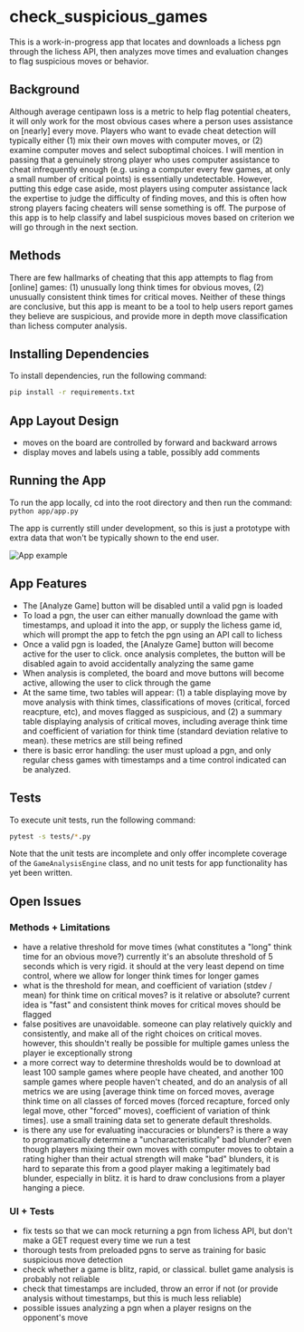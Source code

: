 # check_suspicious_games

This is a work-in-progress app that locates and downloads a lichess pgn through the lichess API, then analyzes move times and evaluation changes to flag suspicious moves or behavior.

## Background

Although average centipawn loss is a metric to help flag potential cheaters, it will only work for the most obvious cases where a person uses assistance on [nearly] every move. Players who want to evade cheat detection will typically either (1) mix their own moves with computer moves, or (2) examine computer moves and select suboptimal choices. I will mention in passing that a genuinely strong player who uses computer assistance to cheat infrequently enough (e.g. using a computer every few games, at only a small number of critical points) is essentially undetectable. However, putting this edge case aside, most players using computer assistance lack the expertise to judge the difficulty of finding moves, and this is often how strong players facing cheaters will sense something is off. The purpose of this app is to help classify and label suspicious moves based on criterion we will go through in the next section.

## Methods

There are few hallmarks of cheating that this app attempts to flag from [online] games: (1) unusually long think times for obvious moves, (2) unusually consistent think times for critical moves. Neither of these things are conclusive, but this app is meant to be a tool to help users report games they believe are suspicious, and provide more in depth move classification than lichess computer analysis.

## Installing Dependencies
To install dependencies, run the following command:
```bash
pip install -r requirements.txt
```

## App Layout Design
- moves on the board are controlled by forward and backward arrows
- display moves and labels using a table, possibly add comments

## Running the App
To run the app locally, cd into the root directory and then run the command:
```python app/app.py```

The app is currently still under development, so this is just a prototype with extra data that won't be typically shown to the end user.

![App example](images/check_suspicious_games_app.png)

## App Features
- The [Analyze Game] button will be disabled until a valid pgn is loaded
- To load a pgn, the user can either manually download the game with timestamps, and upload it into the app, or supply the lichess game id, which will prompt the app to fetch the pgn using an API call to lichess
- Once a valid pgn is loaded, the [Analyze Game] button will become active for the user to click. once analysis completes, the button will be disabled again to avoid accidentally analyzing the same game
- When analysis is completed, the board and move buttons will become active, allowing the user to click through the game
- At the same time, two tables will appear: (1) a table displaying move by move analysis with think times, classifications of moves (critical, forced reacpture, etc), and moves flagged as suspicious, and (2) a summary table displaying analysis of critical moves, including average think time and coefficient of variation for think time (standard deviation relative to mean). these metrics are still being refined
- there is basic error handling: the user must upload a pgn, and only regular chess games with timestamps and a time control indicated can be analyzed. 

## Tests
To execute unit tests, run the following command:
```bash
pytest -s tests/*.py
```

Note that the unit tests are incomplete and only offer incomplete coverage of the `GameAnalysisEngine` class, and no unit tests for app functionality has yet been written.

## Open Issues
### Methods + Limitations
- have a relative threshold for move times (what constitutes a "long" think time for an obvious move?) currently it's an absolute threshold of 5 seconds which is very rigid. it should at the very least depend on time control, where we allow for longer think times for longer games
- what is the threshold for mean, and coefficient of variation (stdev / mean) for think time on critical moves? is it relative or absolute? current idea is "fast" and consistent think moves for critical moves should be flagged
- false positives are unavoidable. someone can play relatively quickly and consistently, and make all of the right choices on critical moves. however, this shouldn't really be possible for multiple games unless the player ie exceptionally strong
- a more correct way to determine thresholds would be to download at least 100 sample games where people have cheated, and another 100 sample games where people haven't cheated, and do an analysis of all metrics we are using [average think time on forced moves, average think time on all classes of forced moves (forced recapture, forced only legal move, other "forced" moves), coefficient of variation of think times]. use a small training data set to generate default thresholds.
- is there any use for evaluating inaccuracies or blunders? is there a way to programatically determine a "uncharacteristically" bad blunder? even though players mixing their own moves with computer moves to obtain a rating higher than their actual strength will make "bad" blunders, it is hard to separate this from a good player making a legitimately bad blunder, especially in blitz. it is hard to draw conclusions from a player hanging a piece.

### UI + Tests
- fix tests so that we can mock returning a pgn from lichess API, but don't make a GET request every time we run a test
- thorough tests from preloaded pgns to serve as training for basic suspicious move detection
- check whether a game is blitz, rapid, or classical. bullet game analysis is probably not reliable
- check that timestamps are included, throw an error if not (or provide analysis without timestamps, but this is much less reliable)
- possible issues analyzing a pgn when a player resigns on the opponent's move

